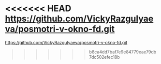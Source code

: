 <<<<<<< HEAD
https://github.com/VickyRazgulyaeva/posmotri-v-okno-fd.git
=======
https://github.com/VickyRazgulyaeva/posmotri-v-okno-fd.git
>>>>>>> b8ca4dd7baf7e9e84779eae79db7dc502efec18b
